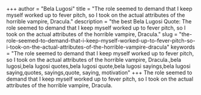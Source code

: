 +++
author = "Bela Lugosi"
title = "The role seemed to demand that I keep myself worked up to fever pitch, so I took on the actual attributes of the horrible vampire, Dracula."
description = "the best Bela Lugosi Quote: The role seemed to demand that I keep myself worked up to fever pitch, so I took on the actual attributes of the horrible vampire, Dracula."
slug = "the-role-seemed-to-demand-that-i-keep-myself-worked-up-to-fever-pitch-so-i-took-on-the-actual-attributes-of-the-horrible-vampire-dracula"
keywords = "The role seemed to demand that I keep myself worked up to fever pitch, so I took on the actual attributes of the horrible vampire, Dracula.,bela lugosi,bela lugosi quotes,bela lugosi quote,bela lugosi sayings,bela lugosi saying,quotes, sayings,quote, saying, motivation"
+++
The role seemed to demand that I keep myself worked up to fever pitch, so I took on the actual attributes of the horrible vampire, Dracula.

